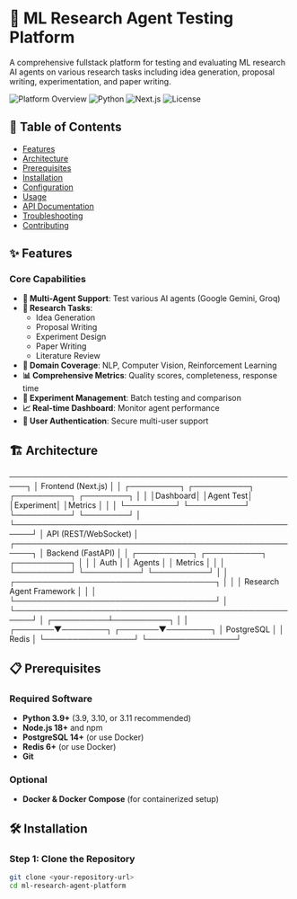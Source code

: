 # 🚀 ML Research Agent Testing Platform

A comprehensive fullstack platform for testing and evaluating ML research AI agents on various research tasks including idea generation, proposal writing, experimentation, and paper writing.

![Platform Overview](https://img.shields.io/badge/Status-Active-success)
![Python](https://img.shields.io/badge/Python-3.9+-blue)
![Next.js](https://img.shields.io/badge/Next.js-14.0-black)
![License](https://img.shields.io/badge/License-MIT-green)

## 📌 Table of Contents

- [Features](#-features)
- [Architecture](#-architecture)
- [Prerequisites](#-prerequisites)
- [Installation](#-installation)
- [Configuration](#-configuration)
- [Usage](#-usage)
- [API Documentation](#-api-documentation)
- [Troubleshooting](#-troubleshooting)
- [Contributing](#-contributing)

## ✨ Features

### Core Capabilities
- **🤖 Multi-Agent Support**: Test various AI agents (Google Gemini, Groq)
- **📝 Research Tasks**: 
  - Idea Generation
  - Proposal Writing
  - Experiment Design
  - Paper Writing
  - Literature Review
- **🔬 Domain Coverage**: NLP, Computer Vision, Reinforcement Learning
- **📊 Comprehensive Metrics**: Quality scores, completeness, response time
- **🧪 Experiment Management**: Batch testing and comparison
- **📈 Real-time Dashboard**: Monitor agent performance
- **🔐 User Authentication**: Secure multi-user support









## 🏗️ Architecture


─────────────────────────────────────────────────────┐
│ Frontend (Next.js) │
│ ┌─────────┐ ┌──────────┐ ┌──────────┐ ┌────────┐ │
│ │Dashboard│ │Agent Test│ │Experiment│ │Metrics │ │
│ └─────────┘ └──────────┘ └──────────┘ └────────┘ │
└─────────────────────────────────────────────────────┘
│
API (REST/WebSocket)
│
┌─────────────────────────────────────────────────────┐
│ Backend (FastAPI) │
│ ┌──────────┐ ┌──────────┐ ┌──────────┐ │
│ │ Auth │ │ Agents │ │ Metrics │ │
│ └──────────┘ └──────────┘ └──────────┘ │
│ ┌────────────────────────────────────┐ │
│ │ Research Agent Framework │ │
│ └────────────────────────────────────┘ │
└─────────────────────────────────────────────────────┘
│
┌──────────┴──────────┐
│ │
┌───────▼────────┐ ┌───────▼────────┐
│ PostgreSQL │ │ Redis │
└────────────────┘ └────────────────┘
















## 📋 Prerequisites

### Required Software
- **Python 3.9+** (3.9, 3.10, or 3.11 recommended)
- **Node.js 18+** and npm
- **PostgreSQL 14+** (or use Docker)
- **Redis 6+** (or use Docker)
- **Git**

### Optional
- **Docker & Docker Compose** (for containerized setup)

## 🛠️ Installation

### Step 1: Clone the Repository

```bash
git clone <your-repository-url>
cd ml-research-agent-platform





